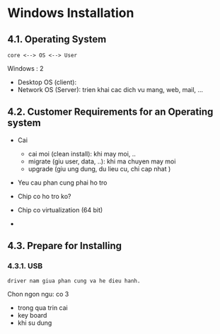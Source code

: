 # Windows Installation


## 4.1. Operating System

```
core <--> OS <--> User
```

Windows : 2
  - Desktop OS (client): 
  - Network OS (Server): trien khai cac dich vu mang, web, mail, ...
  
## 4.2. Customer Requirements for an Operating system

- Cai 
  - cai moi (clean install): khi may moi, ..
  - migrate (giu user, data, ..): khi ma chuyen may moi
  - upgrade (giu ung dung, du lieu cu, chi cap nhat )

- Yeu cau phan cung phai ho tro
- Chip co ho tro ko?
- Chip co virtualization (64 bit)
- 

## 4.3. Prepare for Installing

### 4.3.1. USB

```
driver nam giua phan cung va he dieu hanh.
```

Chon ngon ngu: co 3
  - trong qua trin cai
  - key board
  - khi su dung
